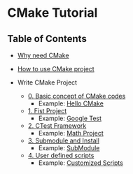 # CMake Tutorial

## Table of Contents

* [Why need CMake](0.%20Overview/)

* [How to use CMake project](1.%20Use/)

* Write CMake Project
  * [0. Basic concept of CMake codes](2.%20Write/00%20Basic%20Concept/)
    * Example: [Hello CMake](https://github.com/sidneyniuhtc/00HelloCMake.git)
  * [1. Fist Project](2.%20Write/01%20Fist%20Project/)
    * Example: [Google Test](https://github.com/sidneyniuhtc/01FirstProject)
  * [2. CTest Framework](2.%20Write/02%20CTtest%20Framework)
    * Example: [Math Project](https://github.com/sidneyniuhtc/02Math)
  * [3. Submodule and Install](2.%20Write/03%20SubModules)
    * Example: [SubModule](https://github.com/sidneyniuhtc/03SubModule)
  * [4. User defined scripts](2.%20Write/04%20User%20Defined%20Scripts/)
    * Example: [Customized Scripts](https://github.com/sidneyniuhtc/04CustomizedScripts)
